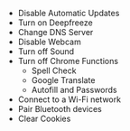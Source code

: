 - Disable Automatic Updates
- Turn on Deepfreeze
- Change DNS Server
- Disable Webcam
- Turn off Sound
- Turn off Chrome Functions
  - Spell Check
  - Google Translate
  - Autofill and Passwords
- Connect to a Wi-Fi network
- Pair Bluetooth devices
- Clear Cookies
